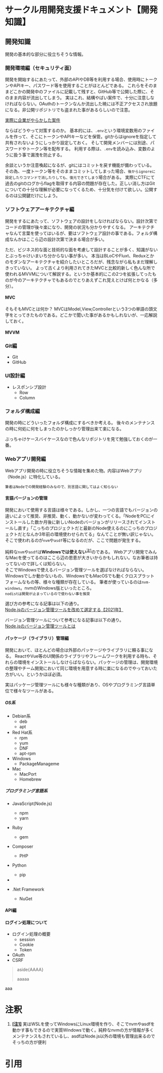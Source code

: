 <!-- markdownlint-disable MD033 -->
# サークル用開発支援ドキュメント【開発知識】

## 開発知識

開発の基本的な部分に役立ちそうな情報。

### 開発環境編（セキュリティ面）

開発を開始するにあたって、外部のAPIやDB等を利用する場合、使用時にトークンやAPIキー、パスワード等を使用することがほとんどである。
これらをそのままどこかの開発中のファイルに記載して残すと、GitHub等で公開した際に、そのまま内容が流出してしまう。
実はこれ、結構やばい案件で、十分に注意しなければならない。OAuthのトークンなんか流出した暁には不正アクセスされ放題になる。非公開リポジトリでも盗まれた事があるらしいので注意。

[実際に企業がやらかした案件](https://forest.watch.impress.co.jp/docs/news/1404282.html)

ならばどうやって対策するのか。
基本的には、`.env`という環境変数用のファイルを作って、そこにトークンやAPIキーなどを保管。gitからはignoreを指定して共有されないようにしっかり設定しておく。
そして開発メンバーには別途、パスワードやトークン等を配布する。
利用する際は、`.env`を読み込み、変数のように扱う事で漏洩を防止する。

余談というか注意喚起になるが、gitにはコミットを戻す機能が備わっている。その為、一度トークン等をそのままコミットしてしまった場合、`後からignoreに設定したりコマンドで消したりしても、復元できてしまう`場合がある。
実際にCTFにて過去のgitのログからflagを取得する内容の問題が存在した。正しい消し方はGitについての十分な理解が必要になってくるため、十分気を付けて欲しい。公開するのは公開鍵だけにしよう。

### ソフトウェアアーキテクチャ編

開発をするにあたって、ソフトウェアの設計をしなければならない。設計次第でコードの管理が後々楽になり、開発の状況も分かりやすくなる。
アーキテクチャなんて言葉を使ってはいるが、要はソフトウェア設計の事である。フォルダ構成なんかはここら辺の設計次第で決まる場合が多い。

ただ、ビジネス的な面と技術的な面を考慮して設計することが多く、知識がないとぶっちゃけいまいち分からない事が多い。
本当はBLoCやFluxt、Reduxとかのモダンなアーキテクチャを紹介したいところだが、残念ながら私もまだ理解しきっていない。
よって古くより利用されてきたMVCと比較的新しく色んな所で使われるMVVMについて解説する。というか基本的にこの2つを拡張してったものが今のアーキテクチャでもあるのでとりあえずこれ覚えとけば何とかなる（多分）。

#### MVC

そもそもMVCとは何か？
MVCはModel,View,Controllerという3つの単語の頭文字をとってきたものである。どこかで聞いた事があるかもしれないが、一応解説しておく。



#### MVVM

### Git編

- Git
- GitHub

### UI設計編

- レスポンシブ設計
  - Row
  - Column

### フォルダ構成編

開発の時にどういったフォルダ構成にするべきか考える。
後々のメンテナンスの時に何処に何をしまったのかしっかり管理出来て楽になる。

ぶっちゃけケースバイケースなので色んなリポジトリを見て勉強しておくのが一番。

### Webアプリ開発編

Webアプリ開発の時に役立ちそうな情報を集めた物。内容はWebアプリ（Node.js）に特化している。

`筆者はNodeでの開発経験のみなので、別言語に関してはよく知らない`

#### 言語バージョンの管理

開発において使用する言語は様々である。しかし、一つの言語でもバージョンの違いによって推奨、非推奨、動く、動かないが変わってくる。「NodeをPCにインストールした数か月後に新しいNodeのバージョンがリリースされてインストールし直す」「こっちのプロジェクトだと最新のNode使えるのにこっちのプロジェクトだとなんか3年前の環境使わせられてる」なんてことが無い訳じゃない。
そこで使われるのが`nvm`や`asdf`等になるのだが、ここで問題が発生する。

純粋な`nvm`や`asdf`は**Windowsでは使えない**<sup id="note_ref-1"><a href="#note-1">注1</a></sup>のである。
Webアプリ開発でみんなMacを使ってるのはここら辺の恩恵が大きいからかもしれない。なお筆者は持ってないので詳しくは知らない。  
そこでWindowsで使えるバージョン管理ツールを選ばなければならない。Windowsでしか動かないもの、WindowsでもMacOSでも動くクロスプラットフォームなもの等、様々な種類が存在している。
筆者が使っているのは`nvm-windows`。nvmのWindows版といったところ。  
`nodistは開発が止まっているので使わない事を推奨`

選び方の参考になる記事は以下の通り。  
[Node.jsのバージョン管理ツールを改めて選定する【2021年】](https://qiita.com/heppokofrontend/items/5c4cc738c5239f4afe02)

バージョン管理ツールについて参考になる記事は以下の通り。  
[Node.jsのバージョン管理ツールとは](https://qiita.com/heppokofrontend/items/1746c73a34d59b124013)

#### パッケージ（ライブラリ）管理編

開発において、ほとんどの場合は外部のパッケージやライブラリに頼る事になる。
ReactやVue等のUI関係のライブラリやフレームワークを利用する時も、それらの環境をインストールしなけらばならない。パッケージの管理は、開発環境の整理やチーム開発において同じ環境を用意する時に楽になるのでやっておいた方がいい。というかほぼ必須。

実はパッケージ管理ツールにも様々な種類があり、OSやプログラミング言語単位で様々なツールがある。

##### OS系

- Debian系
  - deb
  - apt
- Red Hat系
  - rpm
  - yum
  - DNF
  - apt-rpm
- Windows
  - PackageManageme
- Mac
  - MacPort
  - Homebrew

##### プログラミング言語系

- JavaScript(Node.js)
  - npm
  - yarn
- Ruby
  - gem
- Composer
  - PHP
- Python
  - pip

-

- .Net Framework
  - NuGet
  
#### API編

#### ログイン処理について

- ログイン処理の概要
  - session
  - Cookie
  - Token
- OAuth
- CSRF

> aside{AAAA}
>
> aaaaa

aaa

# 注釈

1. <b><a id="note-1" href="#note_ref-1">[注1]</a></b> 実はWSLを使ってWindowsにLinux環境を作り、そこでnvmやasdfを動かす事もできるので実質Windowsで動く。純粋なnvmの方が情報が多くメンテナンスもされているし、asdfはNode.js以外の環境も管理出来るのでそっちの方が便利

# 引用
